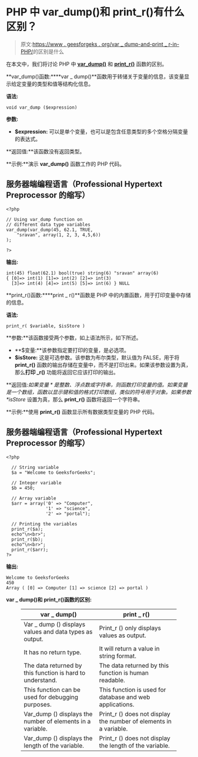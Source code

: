 # PHP 中 var_dump()和 print_r()有什么区别？

> 原文:[https://www . geesforgeks . org/var _ dump-and-print _ r-in-PHP/](https://www.geeksforgeeks.org/what-is-the-difference-between-var_dump-and-print_r-in-php/)的区别是什么

在本文中，我们将讨论 PHP 中 [**var_dump()**](https://www.geeksforgeeks.org/php-var_dump-function/) 和 [**print_r()**](https://www.geeksforgeeks.org/php-print_r-function/) 函数的区别。

**var_dump()函数:****var _ dump()**函数用于转储关于变量的信息，该变量显示给定变量的类型和值等结构化信息。

**语法:**

```
void var_dump ($expression)
```

**参数:**

*   **$expression:** 可以是单个变量，也可以是包含任意类型的多个空格分隔变量的表达式。

**返回值:**该函数没有返回类型。

**示例:**演示 **var_dump()** 函数工作的 PHP 代码。

## 服务器端编程语言（Professional Hypertext Preprocessor 的缩写）

```
<?php

// Using var_dump function on
// different data type variables
var_dump(var_dump(45, 62.1, TRUE, 
    "sravan", array(1, 2, 3, 4,5,6))
);

?>
```

**输出:**

```
int(45) float(62.1) bool(true) string(6) "sravan" array(6) 
{ [0]=> int(1) [1]=> int(2) [2]=> int(3) 
  [3]=> int(4) [4]=> int(5) [5]=> int(6) } NULL
```

**print_r()函数:****print _ r()**函数是 PHP 中的内置函数，用于打印变量中存储的信息。

**语法:**

```
print_r( $variable, $isStore )
```

**参数:**该函数接受两个参数，如上语法所示，如下所述。

*   **$变量:**该参数指定要打印的变量，是必选项。
*   **$isStore:** 这是可选参数。该参数为布尔类型，默认值为 FALSE，用于将 **print_r()** 函数的输出存储在变量中，而不是打印出来。如果该参数设置为真，那么**打印 _r()** 功能将返回它应该打印的输出。

**返回值:**如果*$变量*是整数、浮点数或字符串，则函数打印变量的值。如果变量是一个数组，函数以显示键和值的格式打印数组，类似的符号用于对象。如果参数 *$isStore* 设置为真，那么 **print_r()** 函数将返回一个字符串。

**示例:**使用 **print_r()** 函数显示所有数据类型变量的 PHP 代码。

## 服务器端编程语言（Professional Hypertext Preprocessor 的缩写）

```
<?php

  // String variable
  $a = "Welcome to GeeksforGeeks";

  // Integer variable
  $b = 450;

  // Array variable
  $arr = array('0' => "Computer", 
               '1' => "science", 
               '2' => "portal");

  // Printing the variables
  print_r($a);
  echo"\n<br>";
  print_r($b);
  echo"\n<br>";
  print_r($arr);
?>
```

**输出:**

```
Welcome to GeeksforGeeks 
450
Array ( [0] => Computer [1] => science [2] => portal )
```

**var _ dump()和 print_r()函数的区别:**

<figure class="table">

| **var _ dump()** | **print _ r()** |
| --- | --- |
| Var _ dump () displays values and data types as output. | Print_r () only displays values as output. |
| It has no return type. | It will return a value in string format. |
| The data returned by this function is hard to understand. | The data returned by this function is human readable. |
| This function can be used for debugging purposes. | This function is used for database and web applications. |
| Var_dump () displays the number of elements in a variable. | Print_r () does not display the number of elements in a variable. |
| Var_dump () displays the length of the variable. | Print_r () does not display the length of the variable. |

</figure>
